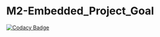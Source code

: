 # M2-Embedded_Project_Goal

[![Codacy Badge](https://api.codacy.com/project/badge/Grade/80a11c462b324b90a796e0cdaca7f511)](https://app.codacy.com/gh/yuva28/M2-Embedded_Distancemeasurement_Goal?utm_source=github.com&utm_medium=referral&utm_content=yuva28/M2-Embedded_Distancemeasurement_Goal&utm_campaign=Badge_Grade_Settings)